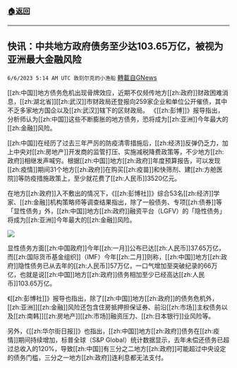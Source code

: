 ###  [:house:返回](README.md)
---


## 快讯：中共地方政府债务至少达103.65万亿，被视为亚洲最大金融风险
`6/6/2023 5:14 AM UTC 敦刻尔克的小渔船` [轉載自GNews](https://gnews.org/articles/1360981)

[[zh:中国]]地方债务危机出现骨牌效应，近期不仅频传地方[[zh:政府]]财政困难消息，[[zh:湖北省]][[zh:武汉]]市财政局还登报向259家企业和单位公开催债，其中不乏多家地方国企以及[[zh:武汉]]辖下的区财政局。 《[[zh:彭博]]》报导指出，分析师认为[[zh:中国]]这些不断膨胀的地方债务，恐将成为[[zh:亚洲]]今年最大的[[zh:金融]]风险。

[[zh:中国]]在经历了过去三年严厉的防疫清零措施后，[[zh:经济]]反弹仍乏力，加上中央对[[zh:房地产]]开发商的监管打压、实施减税降费政策等，不少地方[[zh:政府]]相继发声喊穷。根据[[zh:中国]]地方[[zh:政府]]年度预算报告，可以发现[[zh:疫情]]期间31个地方[[zh:政府]]在购买[[zh:疫苗]]和快筛剂、建[[zh:方舱医院]]等防疫措施政策上，至少就花费了[[zh:人民币]]3520亿元。

在地方[[zh:政府]]入不敷出的情况下，《[[zh:彭博社]]》综合53名[[zh:经济]]学家、[[zh:金融]]机构策略师等调查结果指出，除了一般债务、专项[[zh:债券]]等「显性债务」外，[[zh:中国]]地方[[zh:政府]]融资平台（LGFV）的「隐性债务」将成为[[zh:亚洲]]今年最大的[[zh:金融]]风险。

![](https://ipfs.gnews.org/ipfs/Qmd2N2FnavpZ2PpP3ReVz9dUaCnTcEoFXiF7YgNQiH2Qv8?filename=捕获.PNG)


显性债务方面[[zh:中国政府]]今年[[zh:一月]]公布已达[[zh:人民币]]37.65万亿，而[[zh:国际货币基金组织]]（IMF）今年[[zh:二月]]则称，[[zh:中国]]地方[[zh:政府]]隐性债务已从去年的[[zh:人民币]]57万亿，一口气增加至突破纪录的66万亿，也就是说[[zh:中国]]地方[[zh:政府]]债务相加至少已经高达[[zh:人民币]]103.65万亿。

《[[zh:彭博社]]》报导也指出，除了[[zh:中国]]地方[[zh:政府]]的债务危机外，[[zh:亚洲]][[zh:金融]]风险还包含住房抵押担保证券、前沿[[zh:市场]]主权债务以及[[zh:南韩]][[zh:房地产]][[zh:市场]]融资压力、[[zh:日本银行]]业风险等。

另外，《[[zh:华尔街日报]]》也指出，[[zh:中国]]地方[[zh:政府]]债务在[[zh:疫情]]期间持续增加，标普全球（S&P Global）统计数据显示，去年未偿还债务已超过总收入的120%，导致[[zh:中国]]有三分之二地方[[zh:政府]]可能超过中央设定的债务门槛，三分之一地方[[zh:政府]]连利息都无法支付。
